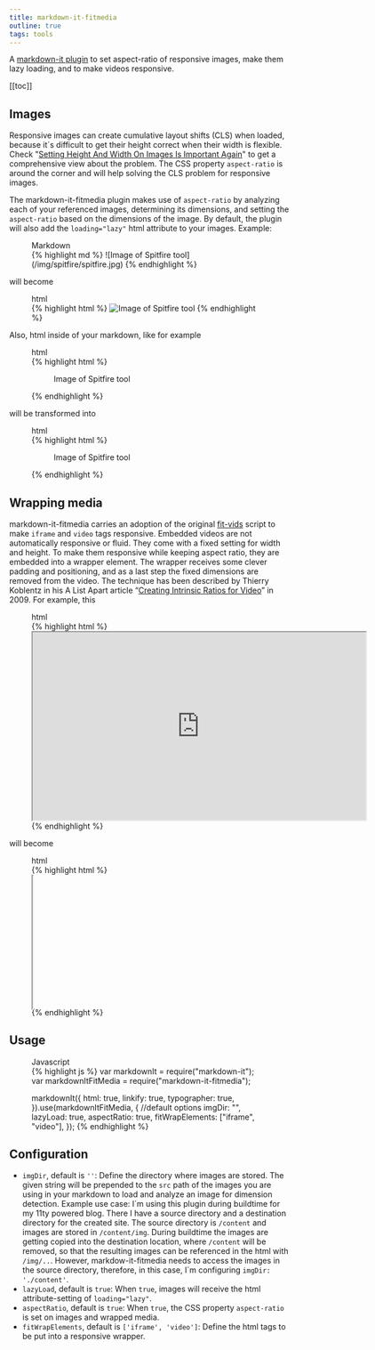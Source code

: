 ```yaml
---
title: markdown-it-fitmedia
outline: true
tags: tools
---
```


A [markdown-it plugin](https://www.npmjs.com/package/markdown-it-fitmedia) to set aspect-ratio of responsive images, make them lazy loading, and to make videos responsive.

[[toc]]

## Images

Responsive images can create cumulative layout shifts (CLS) when loaded, because it´s difficult to get their height correct when their width is flexible. Check "[Setting Height And Width On Images Is Important Again](https://www.smashingmagazine.com/2020/03/setting-height-width-images-important-again/)" to get a comprehensive view about the problem. The CSS property `aspect-ratio` is around the corner and will help solving the CLS problem for responsive images.

The markdown-it-fitmedia plugin makes use of `aspect-ratio` by analyzing each of your referenced images, determining its dimensions, and setting the `aspect-ratio` based on the dimensions of the image. By default, the plugin will also add the `loading="lazy"` html attribute to your images. Example:

<figure>
<figcaption>Markdown</figcaption>
{% highlight md %}
![Image of Spitfire tool](/img/spitfire/spitfire.jpg)
{% endhighlight %}
</figure>

will become

<figure class="bleed-right">
<figcaption>html</figcaption>
{% highlight html %}
<img alt="Image of Spitfire tool" src="/img/spitfire/spitfire.jpg" loading="lazy" style="aspect-ratio:750/388;">
{% endhighlight %}
</figure>

Also, html inside of your markdown, like for example

<figure>
<figcaption>html</figcaption>
{% highlight html %}
<figure>
<img alt="" src="/img/spitfire/spitfire.jpg" >
<figcaption>Image of Spitfire tool</figcaption>
</figure>
{% endhighlight %}
</figure>

will be transformed into

<figure class="bleed-right">
<figcaption>html</figcaption>
{% highlight html %}
<figure>
<img alt="" src="/img/spitfire/spitfire.jpg" loading="lazy" style="aspect-ratio:750/388;">
<figcaption>Image of Spitfire tool</figcaption>
</figure>
{% endhighlight %}
</figure>

## Wrapping media

markdown-it-fitmedia carries an adoption of the original [fit-vids](http://fitvidsjs.com) script to make `iframe` and `video` tags responsive. Embedded videos are not automatically responsive or fluid. They come with a fixed setting for width and height. To make them responsive while keeping aspect ratio, they are embedded into a wrapper element. The wrapper receives some clever padding and positioning, and as a last step the fixed dimensions are removed from the video. The technique has been described by Thierry Koblentz in his A List Apart article “[Creating Intrinsic Ratios for Video](https://alistapart.com/article/creating-intrinsic-ratios-for-video/)” in 2009. For example, this

<figure class="bleed-right">
<figcaption>html</figcaption>
{% highlight html %}
<iframe src="https://player.vimeo.com/video/304626830" width="600" height="338"></iframe>
{% endhighlight %}
</figure>

will become

<figure class="bleed-right">
<figcaption>html</figcaption>
{% highlight html %}
<div class="fit-media" style="position:relative; height:0; padding-bottom:56.333333333333336%;aspect-ratio:600/338;">
<iframe src="https://player.vimeo.com/video/304626830"  style="position:absolute; top:0; left:0; width:100%; height:100%;"></iframe>
</div>
{% endhighlight %}
</figure>

## Usage

<figure>
<figcaption>Javascript</figcaption>
{% highlight js %}
var markdownIt = require("markdown-it");
var markdownItFitMedia = require("markdown-it-fitmedia");

markdownIt({
  html: true,
  linkify: true,
  typographer: true,
}).use(markdownItFitMedia, {
  //default options
  imgDir: "",
  lazyLoad: true,
  aspectRatio: true,
  fitWrapElements: ["iframe", "video"],
});
{% endhighlight %}
</figure>

## Configuration

- `imgDir`, default is `''`: Define the directory where images are stored. The given string will be prepended to the `src` path of the images you are using in your markdown to load and analyze an image for dimension detection. Example use case: I´m using this plugin during buildtime for my 11ty powered blog. There I have a source directory and a destination directory for the created site. The source directory is `/content` and images are stored in `/content/img`. During buildtime the images are getting copied into the destination location, where `/content` will be removed, so that the resulting images can be referenced in the html with `/img/..`. However, markdow-it-fitmedia needs to access the images in the source directory, therefore, in this case, I´m configuring `imgDir: './content'`.
- `lazyLoad`, default is `true`: When `true`, images will receive the html attribute-setting of `loading="lazy"`.
- `aspectRatio`, default is `true`: When `true`, the CSS property `aspect-ratio` is set on images and wrapped media.
- `fitWrapElements`, default is `['iframe', 'video']`: Define the html tags to be put into a responsive wrapper.
